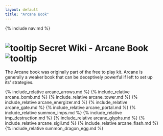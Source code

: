 ```yaml
---
layout: default
title: "Arcane Book"
---
```


{% include nav.md  %}

# ![tooltip]({{site.miscimages}}/walkinggrapple.gif) Secret Wiki - Arcane Book![tooltip]({{site.miscimages}}/walkinggrapple.gif)

The Arcane book was originally part of the free to play kit. Arcane is generally a weaker book that can be deceptively powerful if left to set up its' strategies.

{% include_relative arcane_arrows.md %}
{% include_relative arcane_bomb.md %}
{% include_relative arcane_tower.md %}
{% include_relative arcane_energizer.md %}
{% include_relative arcane_gate.md %}
{% include_relative arcane_portal.md %}
{% include_relative summon_imps.md %}
{% include_relative imp_destruction.md %}
{% include_relative arcane_glyphs.md %}
{% include_relative arcane_sigil.md %}
{% include_relative arcane_flash.md %}
{% include_relative summon_dragon_egg.md %}
